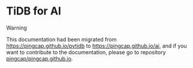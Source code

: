 # TiDB for AI

> [!WARNING]
> This documentation had been migrated from https://pingcap.github.io/pytidb to https://pingcap.github.io/ai, and if you want to contribute to the documentation, please go to repository [pingcap/pingcap.github.io](https://github.com/pingcap/pingcap.github.io).